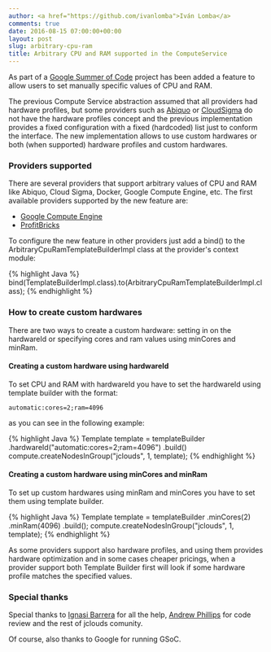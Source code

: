 ```yaml
---
author: <a href="https://github.com/ivanlomba">Iván Lomba</a>
comments: true
date: 2016-08-15 07:00:00+00:00
layout: post
slug: arbitrary-cpu-ram
title: Arbitrary CPU and RAM supported in the ComputeService
---
```


As part of a [Google Summer of Code](https://developers.google.com/open-source/gsoc/) project has been added a feature to allow users to set manually specific values of CPU and RAM.
<!--more-->

The previous Compute Service abstraction assumed that all providers had hardware profiles, but some providers such as [Abiquo](http://www.abiquo.com/) or [CloudSigma](https://www.cloudsigma.com/) do not have the hardware profiles concept and the previous implementation provides a fixed configuration with a fixed (hardcoded) list just to conform the interface. The new implementation allows to use custom hardwares or both (when supported) hardware profiles and custom hardwares.

### Providers supported
There are several providers that support arbitrary values of CPU and RAM like Abiquo, Cloud Sigma, Docker, Google Compute Engine, etc. The first available providers supported by the new feature are:

* [Google Compute Engine](https://cloud.google.com/compute/)
* [ProfitBricks](https://www.profitbricks.com/)

To configure the new feature in other providers just add a bind() to the ArbitraryCpuRamTemplateBuilderImpl class at the provider's context module:

{% highlight Java %}
bind(TemplateBuilderImpl.class).to(ArbitraryCpuRamTemplateBuilderImpl.class);
{% endhighlight %}


### How to create custom hardwares
There are two ways to create a custom hardware: setting in on the hardwareId or specifying cores and ram values using minCores and minRam.


#### Creating a custom hardware using hardwareId
To set CPU and RAM with hardwareId you have to set the hardwareId using template builder with the format:

`automatic:cores=2;ram=4096`

as you can see in the following example:

{% highlight Java %}
Template template = templateBuilder
    .hardwareId("automatic:cores=2;ram=4096")
    .build()
compute.createNodesInGroup("jclouds", 1, template);
{% endhighlight %}


#### Creating a custom hardware using minCores and minRam
To set up custom hardwares using minRam and minCores you have to set them using template builder.

{% highlight Java %}
Template template = templateBuilder
    .minCores(2)
    .minRam(4096)
    .build();
compute.createNodesInGroup("jclouds", 1, template);
{% endhighlight %}

As some providers support also hardware profiles, and using them provides hardware optimization and in some cases cheaper pricings, when a provider support both Template Builder first will look if some hardware profile matches the specified values.

### Special thanks

Special thanks to [Ignasi Barrera](https://github.com/nacx) for all the help, [Andrew Phillips](https://github.com/demobox) for code review and the rest of jclouds comunity.

Of course, also thanks to Google for running GSoC.
